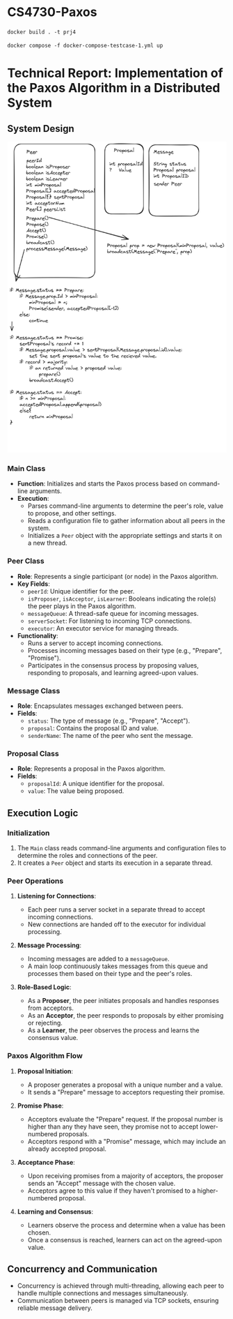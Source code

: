 # CS4730-Paxos
 
`docker build . -t prj4`

`docker compose -f docker-compose-testcase-1.yml up`

# Technical Report: Implementation of the Paxos Algorithm in a Distributed System

## System Design
![img.png](img.png)
### Main Class

- **Function**: Initializes and starts the Paxos process based on command-line arguments.
- **Execution**:
    - Parses command-line arguments to determine the peer's role, value to propose, and other settings.
    - Reads a configuration file to gather information about all peers in the system.
    - Initializes a `Peer` object with the appropriate settings and starts it on a new thread.

### Peer Class

- **Role**: Represents a single participant (or node) in the Paxos algorithm.
- **Key Fields**:
    - `peerId`: Unique identifier for the peer.
    - `isProposer`, `isAcceptor`, `isLearner`: Booleans indicating the role(s) the peer plays in the Paxos algorithm.
    - `messageQueue`: A thread-safe queue for incoming messages.
    - `serverSocket`: For listening to incoming TCP connections.
    - `executor`: An executor service for managing threads.
- **Functionality**:
    - Runs a server to accept incoming connections.
    - Processes incoming messages based on their type (e.g., "Prepare", "Promise").
    - Participates in the consensus process by proposing values, responding to proposals, and learning agreed-upon values.

### Message Class

- **Role**: Encapsulates messages exchanged between peers.
- **Fields**:
    - `status`: The type of message (e.g., "Prepare", "Accept").
    - `proposal`: Contains the proposal ID and value.
    - `senderName`: The name of the peer who sent the message.

### Proposal Class

- **Role**: Represents a proposal in the Paxos algorithm.
- **Fields**:
    - `proposalId`: A unique identifier for the proposal.
    - `value`: The value being proposed.

## Execution Logic

### Initialization

1. The `Main` class reads command-line arguments and configuration files to determine the roles and connections of the peer.
2. It creates a `Peer` object and starts its execution in a separate thread.


### Peer Operations

1. **Listening for Connections**:
    - Each peer runs a server socket in a separate thread to accept incoming connections.
    - New connections are handed off to the executor for individual processing.

2. **Message Processing**:
    - Incoming messages are added to a `messageQueue`.
    - A main loop continuously takes messages from this queue and processes them based on their type and the peer's roles.

3. **Role-Based Logic**:
    - As a **Proposer**, the peer initiates proposals and handles responses from acceptors.
    - As an **Acceptor**, the peer responds to proposals by either promising or rejecting.
    - As a **Learner**, the peer observes the process and learns the consensus value.

### Paxos Algorithm Flow

1. **Proposal Initiation**:
    - A proposer generates a proposal with a unique number and a value.
    - It sends a "Prepare" message to acceptors requesting their promise.

2. **Promise Phase**:
    - Acceptors evaluate the "Prepare" request. If the proposal number is higher than any they have seen, they promise not to accept lower-numbered proposals.
    - Acceptors respond with a "Promise" message, which may include an already accepted proposal.

3. **Acceptance Phase**:
    - Upon receiving promises from a majority of acceptors, the proposer sends an "Accept" message with the chosen value.
    - Acceptors agree to this value if they haven't promised to a higher-numbered proposal.

4. **Learning and Consensus**:
    - Learners observe the process and determine when a value has been chosen.
    - Once a consensus is reached, learners can act on the agreed-upon value.

## Concurrency and Communication

- Concurrency is achieved through multi-threading, allowing each peer to handle multiple connections and messages simultaneously.
- Communication between peers is managed via TCP sockets, ensuring reliable message delivery.
